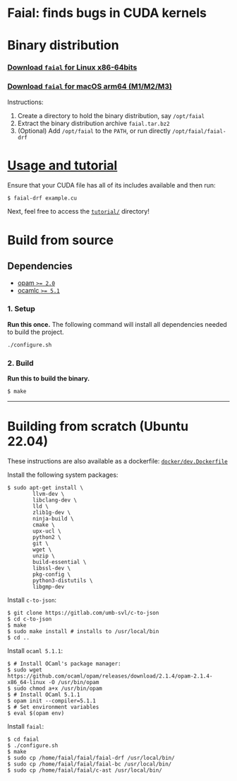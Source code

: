 # Faial: finds bugs in CUDA kernels

# Binary distribution

### [Download `faial` for Linux x86-64bits](https://gitlab.com/umb-svl/faial/-/jobs/artifacts/main/raw/bundle/faial.tar.bz2?job=bundle-lin&inline=false)
### [Download `faial` for macOS arm64 (M1/M2/M3)](https://gitlab.com/umb-svl/faial/-/jobs/artifacts/main/raw/bundle/faial.tar.bz2?job=bundle-mac&inline=false)

Instructions:
1. Create a directory to hold the binary distribution, say `/opt/faial`
2. Extract the binary distribution archive `faial.tar.bz2`
3. (Optional) Add `/opt/faial` to the `PATH`, or run directly `/opt/faial/faial-drf`

# [Usage and tutorial](tutorial/README.md)

Ensure that your CUDA file has all of its includes available and then run:

```bash
$ faial-drf example.cu
```

Next, feel free to access the [`tutorial/`](tutorial/) directory!

# Build from source

## Dependencies

* [opam `>= 2.0`](https://opam.ocaml.org/)
* [ocamlc `>= 5.1`](https://ocaml.org/)

### 1. Setup

**Run this once.** The following command will install all dependencies needed to build the project.

```bash
./configure.sh
```

### 2. Build

**Run this to build the binary.**

```bash
$ make
```

---

# Building from scratch (Ubuntu 22.04)

These instructions are also available as a dockerfile: [`docker/dev.Dockerfile`](docker/dev.Dockerfile)

Install the following system packages:
```
$ sudo apt-get install \
        llvm-dev \
        libclang-dev \
        lld \
        zlib1g-dev \
        ninja-build \
        cmake \
        upx-ucl \
        python2 \
        git \
        wget \
        unzip \
        build-essential \
        libssl-dev \
        pkg-config \
        python3-distutils \
        libgmp-dev
```

Install `c-to-json`:
```
$ git clone https://gitlab.com/umb-svl/c-to-json
$ cd c-to-json
$ make
$ sudo make install # installs to /usr/local/bin
$ cd ..
```

Install `ocaml 5.1.1`:
```
$ # Install OCaml's package manager:
$ sudo wget https://github.com/ocaml/opam/releases/download/2.1.4/opam-2.1.4-x86_64-linux -O /usr/bin/opam
$ sudo chmod a+x /usr/bin/opam
$ # Install OCaml 5.1.1
$ opam init --compiler=5.1.1
$ # Set environment variables
$ eval $(opam env)
```

Install `faial`:
```
$ cd faial
$ ./configure.sh
$ make
$ sudo cp /home/faial/faial/faial-drf /usr/local/bin/
$ sudo cp /home/faial/faial/faial-bc /usr/local/bin/
$ sudo cp /home/faial/faial/c-ast /usr/local/bin/
```
